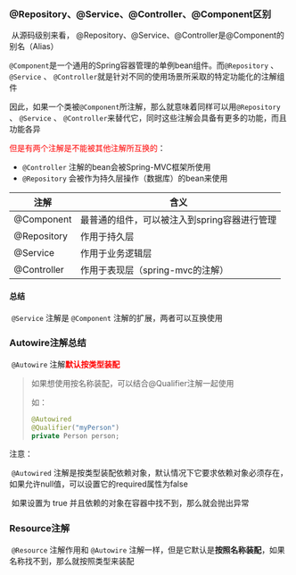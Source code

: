 ### @Repository、@Service、@Controller、@Component区别

​		从源码级别来看， @Repository、@Service、@Controller是@Component的别名（Alias）

​		`@Component`是一个通用的Spring容器管理的单例bean组件。而`@Repository` 、`@Service`  、 `@Controller`就是针对不同的使用场景所采取的特定功能化的注解组件

​		因此，如果一个类被`@Component`所注解，那么就意味着同样可以用`@Repository` 、 `@Service` 、 `@Controller`来替代它，同时这些注解会具备有更多的功能，而且功能各异

<font color=red>但是有两个注解是不能被其他注解所互换的</font>：

- `@Controller` 注解的bean会被Spring-MVC框架所使用
- `@Repository` 会被作为持久层操作（数据库）的bean来使用



| 注解        | 含义                                         |
| ----------- | -------------------------------------------- |
| @Component  | 最普通的组件，可以被注入到spring容器进行管理 |
| @Repository | 作用于持久层                                 |
| @Service    | 作用于业务逻辑层                             |
| @Controller | 作用于表现层（spring-mvc的注解）             |



#### 总结

​		`@Service` 注解是 `@Component` 注解的扩展，两者可以互换使用



### Autowire注解总结

​		`@Autowire` 注解<font color=red>**默认按类型装配**</font>

> 如果想使用按名称装配，可以结合@Qualifier注解一起使用
>
> 如：
>
> ```java
> @Autowired 
> @Qualifier("myPerson") 
> private Person person;
> ```

注意：

​		`@Autowired` 注解是按类型装配依赖对象，默认情况下它要求依赖对象必须存在，如果允许null值，可以设置它的required属性为false

​		如果设置为 true 并且依赖的对象在容器中找不到，那么就会抛出异常



### Resource注解

​		`@Resource` 注解作用和 `@Autowire` 注解一样，但是它默认是**按照名称装配**，如果名称找不到，那么就按照类型来装配

